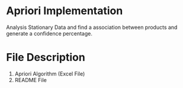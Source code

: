# Apriori Implementation
Analysis Stationary Data and find a association between products and generate a confidence percentage.

# File Description
  1. Apriori Algorithm (Excel File)
  2. README File


